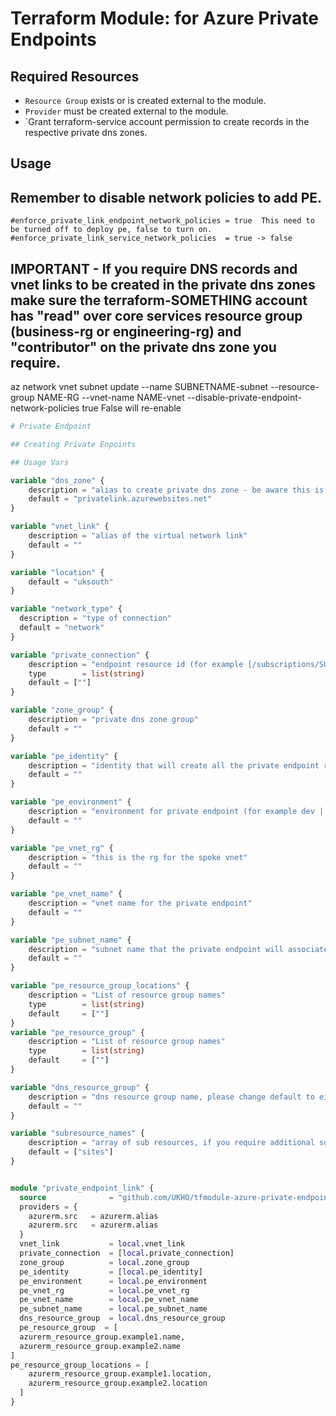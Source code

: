 # Terraform Module: for Azure Private Endpoints

##

## Required Resources

- `Resource Group` exists or is created external to the module.
- `Provider` must be created external to the module.
- `Grant terraform-service account permission to create records in the respective private dns zones.

## Usage

## Remember to disable network policies to add PE.
    #enforce_private_link_endpoint_network_policies = true  This need to be turned off to deploy pe, false to turn on.
    #enforce_private_link_service_network_policies  = true -> false

## IMPORTANT - If you require DNS records and vnet links to be created in the private dns zones make sure the terraform-SOMETHING account has "read" over core services resource group (business-rg or engineering-rg) and "contributor" on the private dns zone you require.

az network vnet subnet update --name SUBNETNAME-subnet --resource-group NAME-RG --vnet-name NAME-vnet --disable-private-endpoint-network-policies true
False will re-enable

```terraform
# Private Endpoint

## Creating Private Enpoints

## Usage Vars

variable "dns_zone" {
    description = "alias to create private dns zone - be aware this is dependant on the endpoint"
    default = "privatelink.azurewebsites.net"
}

variable "vnet_link" {
    description = "alias of the virtual network link"
    default = ""  
}

variable "location" {
    default = "uksouth"
}

variable "network_type" {
  description = "type of connection"
  default = "network"
}

variable "private_connection" {
    description = "endpoint resource id (for example [/subscriptions/SUBID/resourceGroups/RGNAME/providers/Microsoft.Web/sites/APP_SERVICE_NAME])"
    type        = list(string)
    default = [""]
}

variable "zone_group" {
    description = "private dns zone group"
    default = ""   
}

variable "pe_identity" {
    description = "identity that will create all the private endpoint resources required"
    default = ""
}

variable "pe_environment" {
    description = "environment for private endpoint (for example dev | prd | qa | pre)"
    default = ""
}

variable "pe_vnet_rg" {
    description = "this is the rg for the spoke vnet"
    default = ""
}

variable "pe_vnet_name" {
    description = "vnet name for the private endpoint"
    default = ""
}

variable "pe_subnet_name" {
    description = "subnet name that the private endpoint will associate"
    default = ""
}

variable "pe_resource_group_locations" {
    description = "List of resource group names"
    type        = list(string)
    default     = [""]
}
variable "pe_resource_group" {
    description = "List of resource group names"
    type        = list(string)
    default     = [""]
}

variable "dns_resource_group" {
    description = "dns resource group name, please change default to either business-rg or engineering-rg" 
    default = ""
}

variable "subresource_names" {
    description = "array of sub resources, if you require additional subresources please define"
    default = ["sites"]
}


module "private_endpoint_link" {
  source              = "github.com/UKHO/tfmodule-azure-private-endpoint-private-link?ref=0.6.1"
  providers = {
    azurerm.src   = azurerm.alias
    azurerm.src   = azurerm.alias
  }
  vnet_link           = local.vnet_link
  private_connection  = [local.private_connection]
  zone_group          = local.zone_group 
  pe_identity         = [local.pe_identity] 
  pe_environment      = local.pe_environment 
  pe_vnet_rg          = local.pe_vnet_rg  
  pe_vnet_name        = local.pe_vnet_name
  pe_subnet_name      = local.pe_subnet_name
  dns_resource_group  = local.dns_resource_group
  pe_resource_group  = [
  azurerm_resource_group.example1.name,
  azurerm_resource_group.example2.name
]
pe_resource_group_locations = [
    azurerm_resource_group.example1.location,
    azurerm_resource_group.example2.location
  ]
}
